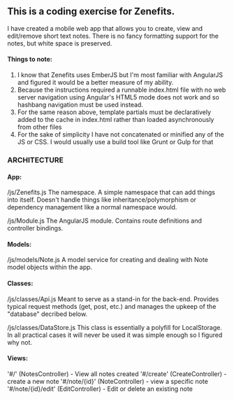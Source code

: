 ## This is a coding exercise for Zenefits. 

I have created a mobile web app that allows you to create, view and edit/remove short text notes. There is no fancy formatting support for the notes, but white space is preserved.

#### Things to note: 
1. I know that Zenefits uses EmberJS but I'm most familiar with AngularJS and figured it would be a better measure of my ability.
2. Because the instructions required a runnable index.html file with no web server navigation using Angular's HTML5 mode does not work and so hashbang navigation must be used instead.
3. For the same reason above, template partials must be declaratively added to the cache in index.html rather than loaded asynchronously from other files
4. For the sake of simplicity I have not concatenated or minified any of the JS or CSS. I would usually use a build tool like Grunt or Gulp for that


### ARCHITECTURE
#### App:
/js/Zenefits.js
The namespace. A simple namespace that can add things into itself. Doesn't handle things like inheritance/polymorphism or dependency management like a normal namespace would.

/js/Module.js
The AngularJS module. Contains route definitions and controller bindings.

#### Models:
/js/models/Note.js
A model service for creating and dealing with Note model objects within the app. 

#### Classes:
/js/classes/Api.js
Meant to serve as a stand-in for the back-end. Provides typical request methods (get, post, etc.) and manages the upkeep of the "database" decribed below.

/js/classes/DataStore.js
This class is essentially a polyfill for LocalStorage. In all practical cases it will never be used it was simple enough so I figured why not.

#### Views: 
'#/'               (NotesController)  - View all notes created
'#/create'         (CreateController) - create a new note
'#/note/{id}'      (NoteController)   - view a specific note
'#/note/{id}/edit' (EditController)   - Edit or delete an existing note
